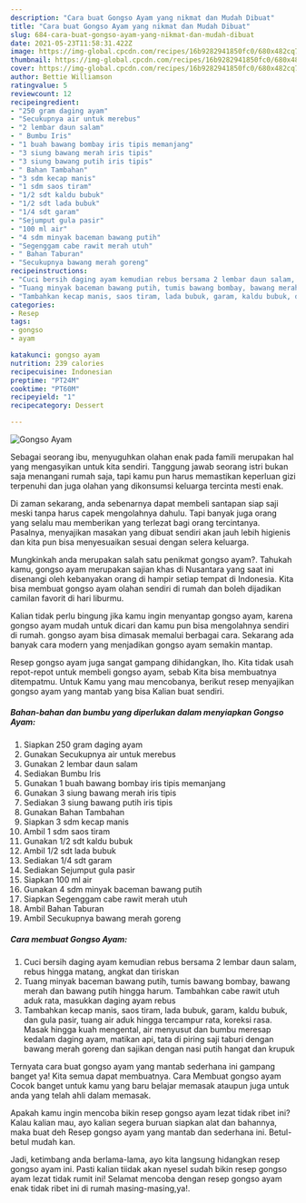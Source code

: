 ```yaml
---
description: "Cara buat Gongso Ayam yang nikmat dan Mudah Dibuat"
title: "Cara buat Gongso Ayam yang nikmat dan Mudah Dibuat"
slug: 684-cara-buat-gongso-ayam-yang-nikmat-dan-mudah-dibuat
date: 2021-05-23T11:58:31.422Z
image: https://img-global.cpcdn.com/recipes/16b9282941850fc0/680x482cq70/gongso-ayam-foto-resep-utama.jpg
thumbnail: https://img-global.cpcdn.com/recipes/16b9282941850fc0/680x482cq70/gongso-ayam-foto-resep-utama.jpg
cover: https://img-global.cpcdn.com/recipes/16b9282941850fc0/680x482cq70/gongso-ayam-foto-resep-utama.jpg
author: Bettie Williamson
ratingvalue: 5
reviewcount: 12
recipeingredient:
- "250 gram daging ayam"
- "Secukupnya air untuk merebus"
- "2 lembar daun salam"
- " Bumbu Iris"
- "1 buah bawang bombay iris tipis memanjang"
- "3 siung bawang merah iris tipis"
- "3 siung bawang putih iris tipis"
- " Bahan Tambahan"
- "3 sdm kecap manis"
- "1 sdm saos tiram"
- "1/2 sdt kaldu bubuk"
- "1/2 sdt lada bubuk"
- "1/4 sdt garam"
- "Sejumput gula pasir"
- "100 ml air"
- "4 sdm minyak baceman bawang putih"
- "Segenggam cabe rawit merah utuh"
- " Bahan Taburan"
- "Secukupnya bawang merah goreng"
recipeinstructions:
- "Cuci bersih daging ayam kemudian rebus bersama 2 lembar daun salam, rebus hingga matang, angkat dan tiriskan"
- "Tuang minyak baceman bawang putih, tumis bawang bombay, bawang merah dan bawang putih hingga harum. Tambahkan cabe rawit utuh aduk rata, masukkan daging ayam rebus"
- "Tambahkan kecap manis, saos tiram, lada bubuk, garam, kaldu bubuk, dan gula pasir, tuang air aduk hingga tercampur rata, koreksi rasa. Masak hingga kuah mengental, air menyusut dan bumbu meresap kedalam daging ayam, matikan api, tata di piring saji taburi dengan bawang merah goreng dan sajikan dengan nasi putih hangat dan krupuk"
categories:
- Resep
tags:
- gongso
- ayam

katakunci: gongso ayam 
nutrition: 239 calories
recipecuisine: Indonesian
preptime: "PT24M"
cooktime: "PT60M"
recipeyield: "1"
recipecategory: Dessert

---
```



![Gongso Ayam](https://img-global.cpcdn.com/recipes/16b9282941850fc0/680x482cq70/gongso-ayam-foto-resep-utama.jpg)

Sebagai seorang ibu, menyuguhkan olahan enak pada famili merupakan hal yang mengasyikan untuk kita sendiri. Tanggung jawab seorang istri bukan saja menangani rumah saja, tapi kamu pun harus memastikan keperluan gizi terpenuhi dan juga olahan yang dikonsumsi keluarga tercinta mesti enak.

Di zaman  sekarang, anda sebenarnya dapat membeli santapan siap saji meski tanpa harus capek mengolahnya dahulu. Tapi banyak juga orang yang selalu mau memberikan yang terlezat bagi orang tercintanya. Pasalnya, menyajikan masakan yang dibuat sendiri akan jauh lebih higienis dan kita pun bisa menyesuaikan sesuai dengan selera keluarga. 



Mungkinkah anda merupakan salah satu penikmat gongso ayam?. Tahukah kamu, gongso ayam merupakan sajian khas di Nusantara yang saat ini disenangi oleh kebanyakan orang di hampir setiap tempat di Indonesia. Kita bisa membuat gongso ayam olahan sendiri di rumah dan boleh dijadikan camilan favorit di hari liburmu.

Kalian tidak perlu bingung jika kamu ingin menyantap gongso ayam, karena gongso ayam mudah untuk dicari dan kamu pun bisa mengolahnya sendiri di rumah. gongso ayam bisa dimasak memalui berbagai cara. Sekarang ada banyak cara modern yang menjadikan gongso ayam semakin mantap.

Resep gongso ayam juga sangat gampang dihidangkan, lho. Kita tidak usah repot-repot untuk membeli gongso ayam, sebab Kita bisa membuatnya ditempatmu. Untuk Kamu yang mau mencobanya, berikut resep menyajikan gongso ayam yang mantab yang bisa Kalian buat sendiri.

<!--inarticleads1-->

##### Bahan-bahan dan bumbu yang diperlukan dalam menyiapkan Gongso Ayam:

1. Siapkan 250 gram daging ayam
1. Gunakan Secukupnya air untuk merebus
1. Gunakan 2 lembar daun salam
1. Sediakan  Bumbu Iris
1. Gunakan 1 buah bawang bombay iris tipis memanjang
1. Gunakan 3 siung bawang merah iris tipis
1. Sediakan 3 siung bawang putih iris tipis
1. Gunakan  Bahan Tambahan
1. Siapkan 3 sdm kecap manis
1. Ambil 1 sdm saos tiram
1. Gunakan 1/2 sdt kaldu bubuk
1. Ambil 1/2 sdt lada bubuk
1. Sediakan 1/4 sdt garam
1. Sediakan Sejumput gula pasir
1. Siapkan 100 ml air
1. Gunakan 4 sdm minyak baceman bawang putih
1. Siapkan Segenggam cabe rawit merah utuh
1. Ambil  Bahan Taburan
1. Ambil Secukupnya bawang merah goreng




<!--inarticleads2-->

##### Cara membuat Gongso Ayam:

1. Cuci bersih daging ayam kemudian rebus bersama 2 lembar daun salam, rebus hingga matang, angkat dan tiriskan
1. Tuang minyak baceman bawang putih, tumis bawang bombay, bawang merah dan bawang putih hingga harum. Tambahkan cabe rawit utuh aduk rata, masukkan daging ayam rebus
1. Tambahkan kecap manis, saos tiram, lada bubuk, garam, kaldu bubuk, dan gula pasir, tuang air aduk hingga tercampur rata, koreksi rasa. Masak hingga kuah mengental, air menyusut dan bumbu meresap kedalam daging ayam, matikan api, tata di piring saji taburi dengan bawang merah goreng dan sajikan dengan nasi putih hangat dan krupuk




Ternyata cara buat gongso ayam yang mantab sederhana ini gampang banget ya! Kita semua dapat membuatnya. Cara Membuat gongso ayam Cocok banget untuk kamu yang baru belajar memasak ataupun juga untuk anda yang telah ahli dalam memasak.

Apakah kamu ingin mencoba bikin resep gongso ayam lezat tidak ribet ini? Kalau kalian mau, ayo kalian segera buruan siapkan alat dan bahannya, maka buat deh Resep gongso ayam yang mantab dan sederhana ini. Betul-betul mudah kan. 

Jadi, ketimbang anda berlama-lama, ayo kita langsung hidangkan resep gongso ayam ini. Pasti kalian tiidak akan nyesel sudah bikin resep gongso ayam lezat tidak rumit ini! Selamat mencoba dengan resep gongso ayam enak tidak ribet ini di rumah masing-masing,ya!.

